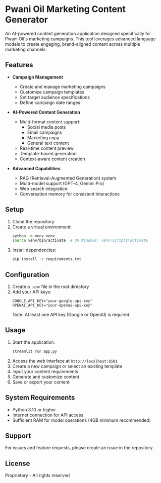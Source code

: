 # Pwani Oil Marketing Content Generator

An AI-powered content generation application designed specifically for Pwani Oil's marketing campaigns. This tool leverages advanced language models to create engaging, brand-aligned content across multiple marketing channels.

## Features

- **Campaign Management**
  - Create and manage marketing campaigns
  - Customize campaign templates
  - Set target audience specifications
  - Define campaign date ranges

- **AI-Powered Content Generation**
  - Multi-format content support:
    - Social media posts
    - Email campaigns
    - Marketing copy
    - General text content
  - Real-time content preview
  - Template-based generation
  - Context-aware content creation

- **Advanced Capabilities**
  - RAG (Retrieval-Augmented Generation) system
  - Multi-model support (GPT-4, Gemini Pro)
  - Web search integration
  - Conversation memory for consistent interactions

## Setup

1. Clone the repository
2. Create a virtual environment:
   ```bash
   python -m venv venv
   source venv/bin/activate  # On Windows: venv\Scripts\activate
   ```
3. Install dependencies:
   ```bash
   pip install -r requirements.txt
   ```

## Configuration

1. Create a `.env` file in the root directory
2. Add your API keys:
   ```env
   GOOGLE_API_KEY="your-google-api-key"
   OPENAI_API_KEY="your-openai-api-key"
   ```
   Note: At least one API key (Google or OpenAI) is required

## Usage

1. Start the application:
   ```bash
   streamlit run app.py
   ```
2. Access the web interface at `http://localhost:8501`
3. Create a new campaign or select an existing template
4. Input your content requirements
5. Generate and customize content
6. Save or export your content

## System Requirements

- Python 3.10 or higher
- Internet connection for API access
- Sufficient RAM for model operations (4GB minimum recommended)

## Support

For issues and feature requests, please create an issue in the repository.

## License

Proprietary - All rights reserved